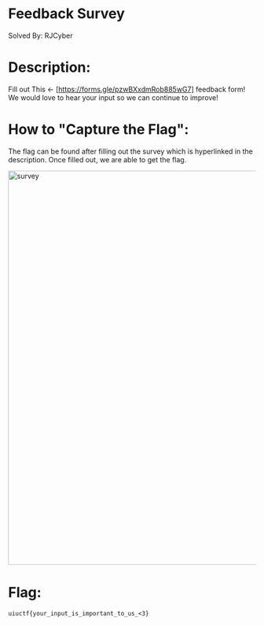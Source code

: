 # Feedback Survey
Solved By: RJCyber

# Description:
Fill out This <- [https://forms.gle/pzwBXxdmRob885wG7] feedback form! We would love to hear your input so we can continue to improve!

# How to "Capture the Flag":
The flag can be found after filling out the survey which is hyperlinked in the description. Once filled out, we are able to get the flag.

<img width="800" alt="survey" src="https://user-images.githubusercontent.com/86359182/127909338-a00871b1-8d28-43c8-81cc-c65ba9c128d1.png">

# Flag:
```uiuctf{your_input_is_important_to_us_<3}```
